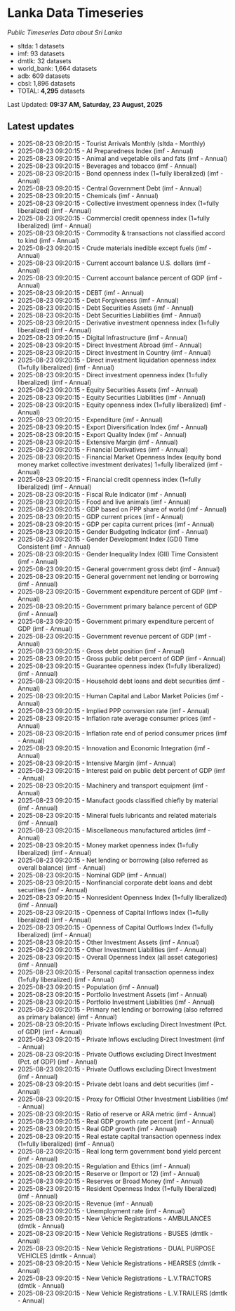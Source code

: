 # Lanka Data Timeseries
*Public Timeseries Data about Sri Lanka*

* sltda: 1 datasets
* imf: 93 datasets
* dmtlk: 32 datasets
* world_bank: 1,664 datasets
* adb: 609 datasets
* cbsl: 1,896 datasets
* TOTAL: **4,295** datasets

Last Updated: **09:37 AM, Saturday, 23 August, 2025**

## Latest updates

* 2025-08-23 09:20:15 - Tourist Arrivals Monthly (sltda - Monthly)
* 2025-08-23 09:20:15 - AI Preparedness Index (imf - Annual)
* 2025-08-23 09:20:15 - Animal and vegetable oils and fats (imf - Annual)
* 2025-08-23 09:20:15 - Beverages and tobacco (imf - Annual)
* 2025-08-23 09:20:15 - Bond openness index (1=fully liberalized) (imf - Annual)
* 2025-08-23 09:20:15 - Central Government Debt (imf - Annual)
* 2025-08-23 09:20:15 - Chemicals (imf - Annual)
* 2025-08-23 09:20:15 - Collective investment openness index (1=fully liberalized) (imf - Annual)
* 2025-08-23 09:20:15 - Commercial credit openness index (1=fully liberalized) (imf - Annual)
* 2025-08-23 09:20:15 - Commodity & transactions not classified accord to kind (imf - Annual)
* 2025-08-23 09:20:15 - Crude materials inedible except fuels (imf - Annual)
* 2025-08-23 09:20:15 - Current account balance U.S. dollars (imf - Annual)
* 2025-08-23 09:20:15 - Current account balance percent of GDP (imf - Annual)
* 2025-08-23 09:20:15 - DEBT (imf - Annual)
* 2025-08-23 09:20:15 - Debt Forgiveness (imf - Annual)
* 2025-08-23 09:20:15 - Debt Securities Assets (imf - Annual)
* 2025-08-23 09:20:15 - Debt Securities Liabilities (imf - Annual)
* 2025-08-23 09:20:15 - Derivative investment openness index (1=fully liberalized) (imf - Annual)
* 2025-08-23 09:20:15 - Digital Infrastructure (imf - Annual)
* 2025-08-23 09:20:15 - Direct Investment Abroad (imf - Annual)
* 2025-08-23 09:20:15 - Direct Investment In Country (imf - Annual)
* 2025-08-23 09:20:15 - Direct investment liquidation openness index (1=fully liberalized) (imf - Annual)
* 2025-08-23 09:20:15 - Direct investment openness index (1=fully liberalized) (imf - Annual)
* 2025-08-23 09:20:15 - Equity Securities Assets (imf - Annual)
* 2025-08-23 09:20:15 - Equity Securities Liabilities (imf - Annual)
* 2025-08-23 09:20:15 - Equity openness index (1=fully liberalized) (imf - Annual)
* 2025-08-23 09:20:15 - Expenditure (imf - Annual)
* 2025-08-23 09:20:15 - Export Diversification Index (imf - Annual)
* 2025-08-23 09:20:15 - Export Quality Index (imf - Annual)
* 2025-08-23 09:20:15 - Extensive Margin (imf - Annual)
* 2025-08-23 09:20:15 - Financial Derivatives (imf - Annual)
* 2025-08-23 09:20:15 - Financial Market Openness Index (equity bond money market collective investment derivates) 1=fully liberalized (imf - Annual)
* 2025-08-23 09:20:15 - Financial credit openness index (1=fully liberalized) (imf - Annual)
* 2025-08-23 09:20:15 - Fiscal Rule Indicator (imf - Annual)
* 2025-08-23 09:20:15 - Food and live animals (imf - Annual)
* 2025-08-23 09:20:15 - GDP based on PPP share of world (imf - Annual)
* 2025-08-23 09:20:15 - GDP current prices (imf - Annual)
* 2025-08-23 09:20:15 - GDP per capita current prices (imf - Annual)
* 2025-08-23 09:20:15 - Gender Budgeting Indicator (imf - Annual)
* 2025-08-23 09:20:15 - Gender Development Index (GDI) Time Consistent (imf - Annual)
* 2025-08-23 09:20:15 - Gender Inequality Index (GII) Time Consistent (imf - Annual)
* 2025-08-23 09:20:15 - General government gross debt (imf - Annual)
* 2025-08-23 09:20:15 - General government net lending or borrowing (imf - Annual)
* 2025-08-23 09:20:15 - Government expenditure percent of GDP (imf - Annual)
* 2025-08-23 09:20:15 - Government primary balance percent of GDP (imf - Annual)
* 2025-08-23 09:20:15 - Government primary expenditure percent of GDP (imf - Annual)
* 2025-08-23 09:20:15 - Government revenue percent of GDP (imf - Annual)
* 2025-08-23 09:20:15 - Gross debt position (imf - Annual)
* 2025-08-23 09:20:15 - Gross public debt percent of GDP (imf - Annual)
* 2025-08-23 09:20:15 - Guarantee openness index (1=fully liberalized) (imf - Annual)
* 2025-08-23 09:20:15 - Household debt loans and debt securities (imf - Annual)
* 2025-08-23 09:20:15 - Human Capital and Labor Market Policies (imf - Annual)
* 2025-08-23 09:20:15 - Implied PPP conversion rate (imf - Annual)
* 2025-08-23 09:20:15 - Inflation rate average consumer prices (imf - Annual)
* 2025-08-23 09:20:15 - Inflation rate end of period consumer prices (imf - Annual)
* 2025-08-23 09:20:15 - Innovation and Economic Integration (imf - Annual)
* 2025-08-23 09:20:15 - Intensive Margin (imf - Annual)
* 2025-08-23 09:20:15 - Interest paid on public debt percent of GDP (imf - Annual)
* 2025-08-23 09:20:15 - Machinery and transport equipment (imf - Annual)
* 2025-08-23 09:20:15 - Manufact goods classified chiefly by material (imf - Annual)
* 2025-08-23 09:20:15 - Mineral fuels lubricants and related materials (imf - Annual)
* 2025-08-23 09:20:15 - Miscellaneous manufactured articles (imf - Annual)
* 2025-08-23 09:20:15 - Money market openness index (1=fully liberalized) (imf - Annual)
* 2025-08-23 09:20:15 - Net lending or borrowing (also referred as overall balance) (imf - Annual)
* 2025-08-23 09:20:15 - Nominal GDP (imf - Annual)
* 2025-08-23 09:20:15 - Nonfinancial corporate debt loans and debt securities (imf - Annual)
* 2025-08-23 09:20:15 - Nonresident Openness Index (1=fully liberalized) (imf - Annual)
* 2025-08-23 09:20:15 - Openness of Capital Inflows Index (1=fully liberalized) (imf - Annual)
* 2025-08-23 09:20:15 - Openness of Capital Outflows Index (1=fully liberalized) (imf - Annual)
* 2025-08-23 09:20:15 - Other Investment Assets (imf - Annual)
* 2025-08-23 09:20:15 - Other Investment Liabilities (imf - Annual)
* 2025-08-23 09:20:15 - Overall Openness Index (all asset categories) (imf - Annual)
* 2025-08-23 09:20:15 - Personal capital transaction openness index (1=fully liberalized) (imf - Annual)
* 2025-08-23 09:20:15 - Population (imf - Annual)
* 2025-08-23 09:20:15 - Portfolio Investment Assets (imf - Annual)
* 2025-08-23 09:20:15 - Portfolio Investment Liabilities (imf - Annual)
* 2025-08-23 09:20:15 - Primary net lending or borrowing (also referred as primary balance) (imf - Annual)
* 2025-08-23 09:20:15 - Private Inflows excluding Direct Investment (Pct. of GDP) (imf - Annual)
* 2025-08-23 09:20:15 - Private Inflows excluding Direct Investment (imf - Annual)
* 2025-08-23 09:20:15 - Private Outflows excluding Direct Investment (Pct. of GDP) (imf - Annual)
* 2025-08-23 09:20:15 - Private Outflows excluding Direct Investment (imf - Annual)
* 2025-08-23 09:20:15 - Private debt loans and debt securities (imf - Annual)
* 2025-08-23 09:20:15 - Proxy for Official Other Investment Liabilities (imf - Annual)
* 2025-08-23 09:20:15 - Ratio of reserve or ARA metric (imf - Annual)
* 2025-08-23 09:20:15 - Real GDP growth rate percent (imf - Annual)
* 2025-08-23 09:20:15 - Real GDP growth (imf - Annual)
* 2025-08-23 09:20:15 - Real estate capital transaction openness index (1=fully liberalized) (imf - Annual)
* 2025-08-23 09:20:15 - Real long term government bond yield percent (imf - Annual)
* 2025-08-23 09:20:15 - Regulation and Ethics (imf - Annual)
* 2025-08-23 09:20:15 - Reserve or (Import or 12) (imf - Annual)
* 2025-08-23 09:20:15 - Reserves or Broad Money (imf - Annual)
* 2025-08-23 09:20:15 - Resident Openness Index (1=fully liberalized) (imf - Annual)
* 2025-08-23 09:20:15 - Revenue (imf - Annual)
* 2025-08-23 09:20:15 - Unemployment rate (imf - Annual)
* 2025-08-23 09:20:15 - New Vehicle Registrations - AMBULANCES (dmtlk - Annual)
* 2025-08-23 09:20:15 - New Vehicle Registrations - BUSES (dmtlk - Annual)
* 2025-08-23 09:20:15 - New Vehicle Registrations - DUAL PURPOSE VEHICLES (dmtlk - Annual)
* 2025-08-23 09:20:15 - New Vehicle Registrations - HEARSES (dmtlk - Annual)
* 2025-08-23 09:20:15 - New Vehicle Registrations - L.V.TRACTORS (dmtlk - Annual)
* 2025-08-23 09:20:15 - New Vehicle Registrations - L.V.TRAILERS (dmtlk - Annual)